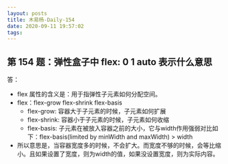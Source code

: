 ```yaml
---
layout: posts
title: 木易杨-Daily-154
date: 2020-09-11 19:57:02
tags:
---
```


## 第 154 题：弹性盒子中 flex: 0 1 auto 表示什么意思

答：
- flex 属性的含义是：用于指弹性子元素如何分配空间。
- flex：flex-grow flex-shrink flex-basis
  + flex-grow: 容器大于子元素的时候，子元素如何扩展
  + flex-shrink: 容器小于子元素的时候，子元素如何收缩
  + flex-basis: 子元素在被放入容器之前的大小，它与width作用强弱对比如下：flex-basis(limited by minWidth and maxWidth) > width
- 所以意思是，当容器宽度多的时候，不会扩大。而宽度不够的时候，会等比缩小。且如果设置了宽度，则为width的值，如果没设置宽度，则为实际内容。